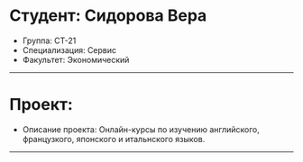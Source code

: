 # Студент: Сидорова Вера
- Группа: СТ-21
- Специализация: Сервис
- Факультет: Экономический
---
# Проект: 
- Описание проекта: Онлайн-курсы по изучению английского, французкого, японского и итальнского языков.
---

